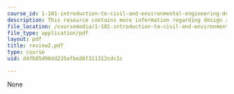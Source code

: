 ```yaml
---
course_id: 1-101-introduction-to-civil-and-environmental-engineering-design-i-fall-2005
description: This resource contains more information regarding design review.
file_location: /coursemedia/1-101-introduction-to-civil-and-environmental-engineering-design-i-fall-2005/d4fb85d98dd235afbe26f311312cdc1c_review2.pdf
file_type: application/pdf
layout: pdf
title: review2.pdf
type: course
uid: d4fb85d98dd235afbe26f311312cdc1c

---
```

None